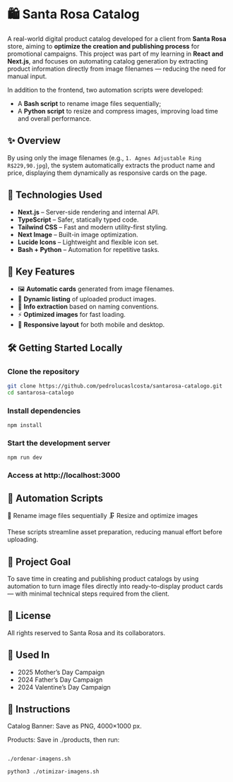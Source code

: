 # 🛍️ Santa Rosa Catalog

A real-world digital product catalog developed for a client from **Santa Rosa** store, aiming to **optimize the creation and publishing process** for promotional campaigns. This project was part of my learning in **React and Next.js**, and focuses on automating catalog generation by extracting product information directly from image filenames — reducing the need for manual input.

In addition to the frontend, two automation scripts were developed:
- A **Bash script** to rename image files sequentially;
- A **Python script** to resize and compress images, improving load time and overall performance.

## ✨ Overview

By using only the image filenames (e.g., `1. Agnes Adjustable Ring R$229,90.jpg`), the system automatically extracts the product name and price, displaying them dynamically as responsive cards on the page.

## 🚀 Technologies Used

- **Next.js** – Server-side rendering and internal API.
- **TypeScript** – Safer, statically typed code.
- **Tailwind CSS** – Fast and modern utility-first styling.
- **Next Image** – Built-in image optimization.
- **Lucide Icons** – Lightweight and flexible icon set.
- **Bash + Python** – Automation for repetitive tasks.

## 🧪 Key Features

- 🖼️ **Automatic cards** generated from image filenames.  
- 📁 **Dynamic listing** of uploaded product images.  
- 🧾 **Info extraction** based on naming conventions.  
- ⚡ **Optimized images** for fast loading.  
- 📲 **Responsive layout** for both mobile and desktop.  

## 🛠️ Getting Started Locally

### Clone the repository

```bash
git clone https://github.com/pedrolucaslcosta/santarosa-catalogo.git
cd santarosa-catalogo
```

### Install dependencies
```
npm install
```

### Start the development server
```
npm run dev
```

### Access at http://localhost:3000

## 🐚 Automation Scripts
🔁 Rename image files sequentially
🗜️ Resize and optimize images

These scripts streamline asset preparation, reducing manual effort before uploading.

## 🎯 Project Goal
To save time in creating and publishing product catalogs by using automation to turn image files directly into ready-to-display product cards — with minimal technical steps required from the client.

## 📄 License
All rights reserved to Santa Rosa and its collaborators.

## 📅 Used In
- 2025 Mother’s Day Campaign
- 2024 Father’s Day Campaign
- 2024 Valentine’s Day Campaign

## 🧾 Instructions

Catalog Banner: Save as PNG, 4000×1000 px.

Products: Save in ./products, then run:

```bash

./ordenar-imagens.sh

python3 ./otimizar-imagens.sh

```
